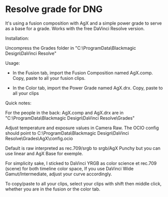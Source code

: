 # Resolve grade for DNG 

It's using a fusion composition with AgX and a simple power grade to serve as a base for a grade.
Works with the free DaVinci Resolve version. 

Installation:

Uncompress the Grades folder in "C:\ProgramData\Blackmagic Design\DaVinci Resolve\"

Usage:

- In the Fusion tab, import the Fusion Composition named AgX.comp. Copy, paste to all your fusion clips.

- In the Color tab, import the Power Grade named AgX.drx. Copy, paste to all your clips 

Quick notes: 

For the people in the back: AgX.comp and AgX.drx are in "C:\ProgramData\Blackmagic Design\DaVinci Resolve\Grades"

Adjust temperature and exposure values in Camera Raw.
The OCIO config should point to C:\ProgramData\Blackmagic Design\DaVinci Resolve\Grades\AgX\config.ocio

Default is raw interpreted as rec.709/srgb to srgb/AgX Punchy but you can use linear and AgX Base for exemple.

For simplicity sake, I sticked to DaVinci YRGB as color science et rec.709 (scene) for both timeline color space, If you use DaVinci Wide Gamut/Intermediate, adjust your curve accordingly.

To copy/paste to all your clips, select your clips with shift then middle click, whether you are in the fusion or the color tab.

